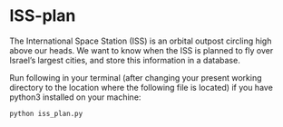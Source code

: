 # ISS-plan
The International Space Station (ISS) is an orbital outpost circling high above our heads. We want to know when the ISS is planned to fly over Israel’s largest cities, and store this information in a database.

Run following in your terminal (after changing your present working directory to the location where the following file is located) if you have python3 installed on your machine:
```
python iss_plan.py 
```
